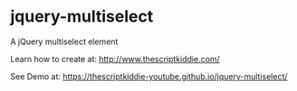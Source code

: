 # jquery-multiselect
A jQuery multiselect element

Learn how to create at:
http://www.thescriptkiddie.com/

See Demo at:
https://thescriptkiddie-youtube.github.io/jquery-multiselect/
